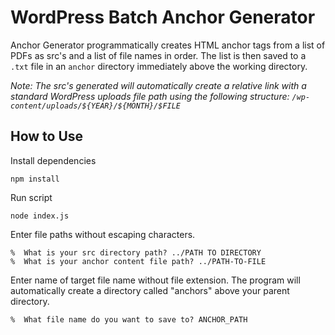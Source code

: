 # WordPress Batch Anchor Generator
Anchor Generator programmatically creates HTML anchor tags from a list of PDFs as src's and a list of file names in order. The list is then saved to a `.txt` file in an `anchor` directory immediately above the working directory.

*Note: The src's generated will automatically create a relative link with a standard WordPress uploads file path using the following structure: `/wp-content/uploads/${YEAR}/${MONTH}/$FILE`*

## How to Use
Install dependencies
```
npm install
```

Run script
```
node index.js
```

Enter file paths without escaping characters.
```
%  What is your src directory path? ../PATH TO DIRECTORY
%  What is your anchor content file path? ../PATH-TO-FILE
```

Enter name of target file name without file extension. The program will automatically create a directory called "anchors" above your parent directory.
```
%  What file name do you want to save to? ANCHOR_PATH
```